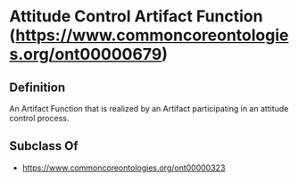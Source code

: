 # Attitude Control Artifact Function (https://www.commoncoreontologies.org/ont00000679)

## Definition
An Artifact Function that is realized by an Artifact participating in an attitude control process.

## Subclass Of
- https://www.commoncoreontologies.org/ont00000323

